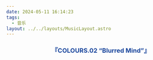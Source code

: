 ```yaml
---
date: 2024-05-11 16:14:23
tags: 
  - 音乐
layout: ../../layouts/MusicLayout.astro
---
```

<div id="albums">
    <div id="Endorfin.">
        <h3 style="text-align:center">
            <font color="#1A469C">『COLOURS.02 “Blurred Mind”』</font>
        </h3>
        <div>
            <link rel="stylesheet" href="/js/APlayer.min.css">
            <div id="aplayer"></div>
            <script src="/js/APlayer.min.js"></script>
        </div>
        <script>
            const ap = new APlayer({
                container: document.getElementById('aplayer'),
                mini: false,
                autoplay: false,
                theme: '#1A469C',
                loop: 'all',
                order: 'random',
                preload: 'auto',
                volume: 0.3,
                mutex: true,
                listFolded: false,
                listMaxHeight: 90,
                audio: [
                    {
                        name: 'ペトリコール(湿土气味)',
                        artist: 'Endorfin.',
                        url: 'https://github.com/Resalia/music1/raw/main/COLOURS.02%20%E2%80%9CBlurred%20Mind%E2%80%9D/01.%20%E3%83%9A%E3%83%88%E3%83%AA%E3%82%B3%E3%83%BC%E3%83%AB.flac',
                        cover: '/images/COLOURS.02.jpg'
                    },
                    {
                        name: '秒針とソーダフロート(秒针与漂浮苏打)',
                        artist: 'Endorfin.',
                        url: 'https://github.com/Resalia/music1/raw/main/COLOURS.02%20%E2%80%9CBlurred%20Mind%E2%80%9D/02.%20%E7%A7%92%E9%87%9D%E3%81%A8%E3%82%BD%E3%83%BC%E3%83%80%E3%83%95%E3%83%AD%E3%83%BC%E3%83%88.flac',
                        cover: '/images/COLOURS.02.jpg'
                    },
                    {
                        name: '無言の鳥籠(无言的鸟笼)',
                        artist: 'Endorfin.',
                        url: 'https://github.com/Resalia/music1/raw/main/COLOURS.02%20%E2%80%9CBlurred%20Mind%E2%80%9D/03.%20%E7%84%A1%E8%A8%80%E3%81%AE%E9%B3%A5%E7%B1%A0.flac',
                        cover: '/images/COLOURS.02.jpg'
                    },
                    {
                        name: 'シュガーレス・レイン(无糖雨)',
                        artist: 'Endorfin.',
                        url: 'https://github.com/Resalia/music1/raw/main/COLOURS.02%20%E2%80%9CBlurred%20Mind%E2%80%9D/04.%20%E3%82%B7%E3%83%A5%E3%82%AC%E3%83%BC%E3%83%AC%E3%82%B9%E3%83%BB%E3%83%AC%E3%82%A4%E3%83%B3.flac',
                        cover: '/images/COLOURS.02.jpg'
                    },
                    {
                        name: 'ココロメソッド(心灵公式)',
                        artist: 'Endorfin.',
                        url: 'https://github.com/Resalia/music1/raw/main/COLOURS.02%20%E2%80%9CBlurred%20Mind%E2%80%9D/05.%20%E3%82%B3%E3%82%B3%E3%83%AD%E3%83%A1%E3%82%BD%E3%83%83%E3%83%89.flac',
                        cover: '/images/COLOURS.02.jpg'
                    },
                    {
                        name: 'ミントブルー・ガール(薄荷蓝女孩)',
                        artist: 'Endorfin.',
                        url: 'https://github.com/Resalia/music1/raw/main/COLOURS.02%20%E2%80%9CBlurred%20Mind%E2%80%9D/06.%20%E3%83%9F%E3%83%B3%E3%83%88%E3%83%96%E3%83%AB%E3%83%BC%E3%83%BB%E3%82%AC%E3%83%BC%E3%83%AB%20(2022%20Edition).flac',
                        cover: '/images/COLOURS.02.jpg'
                    }
                ]
            });
        </script>
    </div>
</div>

<!-- <div id="back-bottom"> -->
<!--     <a href="/posts/resalia的音乐藏馆/"> -->
<!--     <div class="link"> -->
<!--       <div class="content"> -->
<!--         点此返回 -->
<!--       </div> -->
<!--     </div> -->
<!--     </a> -->
<!-- </div> -->
<!---->
<!-- <style> -->
<!--   #back-bottom { -->
<!--     text-align:center; -->
<!--     .link { -->
<!--       display: inline-block; -->
<!--       padding: 8px 14px 8px 14px; -->
<!--       border: 0.5px solid rgba(0,0,0,0.3); -->
<!--       border-radius: 40px; -->
<!--       margin-right: -4px; -->
<!--       margin-bottom: 5px; -->
<!--     } -->
<!--     .content { -->
<!--       float: right; -->
<!--       display: flex; -->
<!--       margin: 8px 8px 8px 8px; -->
<!--       height: 50%; -->
<!--       background: linear-gradient(#f52fa9,#3191d6); -->
<!--       -webkit-background-clip: text; -->
<!--       color: transparent; -->
<!--     } -->
<!--     .link:hover { -->
<!--       box-shadow: 0 0 10px 1px rgba(0,0,0,0.2); -->
<!--     } -->
<!--   } -->
<!-- </style> -->
